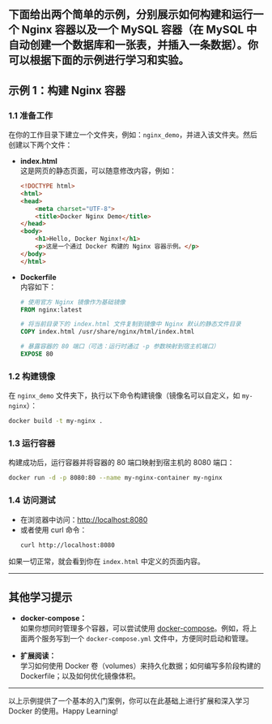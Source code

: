 下面给出两个简单的示例，分别展示如何构建和运行一个 **Nginx** 容器以及一个 **MySQL** 容器（在 MySQL 中自动创建一个数据库和一张表，并插入一条数据）。你可以根据下面的示例进行学习和实验。
---
## 示例 1：构建 Nginx 容器

### 1.1 准备工作

在你的工作目录下建立一个文件夹，例如：`nginx_demo`，并进入该文件夹。然后创建以下两个文件：

- **index.html**  
  这是网页的静态页面，可以随意修改内容，例如：
  ```html
  <!DOCTYPE html>
  <html>
  <head>
      <meta charset="UTF-8">
      <title>Docker Nginx Demo</title>
  </head>
  <body>
      <h1>Hello, Docker Nginx!</h1>
      <p>这是一个通过 Docker 构建的 Nginx 容器示例。</p>
  </body>
  </html>
  ```

- **Dockerfile**  
  内容如下：
  ```dockerfile
  # 使用官方 Nginx 镜像作为基础镜像
  FROM nginx:latest
  
  # 将当前目录下的 index.html 文件复制到镜像中 Nginx 默认的静态文件目录
  COPY index.html /usr/share/nginx/html/index.html
  
  # 暴露容器的 80 端口（可选：运行时通过 -p 参数映射到宿主机端口）
  EXPOSE 80
  ```

### 1.2 构建镜像

在 `nginx_demo` 文件夹下，执行以下命令构建镜像（镜像名可以自定义，如 `my-nginx`）：
```bash
docker build -t my-nginx .
```

### 1.3 运行容器

构建成功后，运行容器并将容器的 80 端口映射到宿主机的 8080 端口：
```bash
docker run -d -p 8080:80 --name my-nginx-container my-nginx
```

### 1.4 访问测试

- 在浏览器中访问：[http://localhost:8080](http://localhost:8080)  
- 或者使用 curl 命令：
  ```bash
  curl http://localhost:8080
  ```

如果一切正常，就会看到你在 `index.html` 中定义的页面内容。

---

## 其他学习提示

- **docker-compose：**  
  如果你想同时管理多个容器，可以尝试使用 [docker-compose](https://docs.docker.com/compose/)。例如，将上面两个服务写到一个 `docker-compose.yml` 文件中，方便同时启动和管理。

- **扩展阅读：**  
  学习如何使用 Docker 卷（volumes）来持久化数据；如何编写多阶段构建的 Dockerfile；以及如何优化镜像体积。

---

以上示例提供了一个基本的入门案例，你可以在此基础上进行扩展和深入学习 Docker 的使用。Happy Learning!
